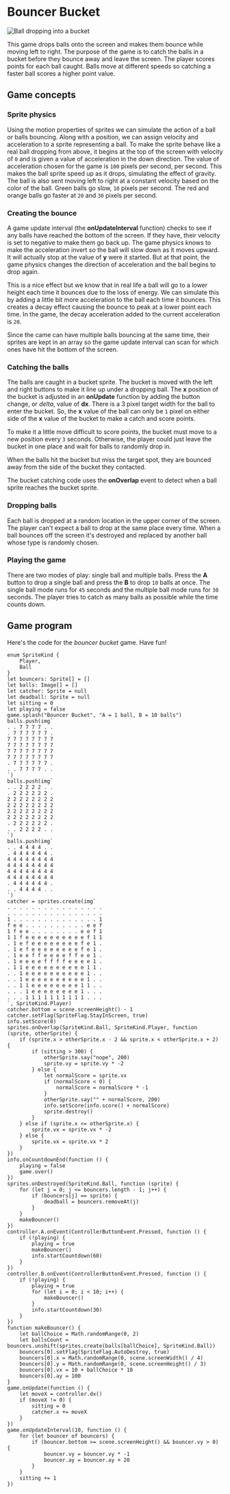 # Bouncer Bucket

![Ball dropping into a bucket](/static/examples/bouncer-bucket/bouncer-bucket.png)

This game drops balls onto the screen and makes them bounce while moving left to right. The purpose of the game is to catch the balls in a bucket before they bounce away and leave the screen. The player scores points for each ball caught. Balls move at different speeds so catching a faster ball scores a higher point value.

## Game concepts

### Sprite physics

Using the motion properties of sprites we can simulate the action of a ball or balls bouncing. Along with a position, we can assign velocity and acceleration to a sprite representing a ball. To make the sprite behave like a real ball dropping from above, it begins at the top of the screen with velocity of `0` and is given a value of acceleration in the down direction. The value of acceleration chosen for the game is `100` pixels per second, per second. This makes the ball sprite speed up as it drops, simulating the effect of gravity. The ball is also sent moving left to right at a constant velocity based on the color of the ball. Green balls go slow, `10` pixels per second. The red and orange balls go faster at `20` and `30` pixels per second.

### Creating the bounce

A game update interval (the **onUpdateInterval** function) checks to see if any balls have reached the bottom of the screen. If they have, their velocity is set to negative to make them go back up. The game physics knows to make the acceleration invert so the ball will slow down as it moves upward. It will actually stop at the value of **y** were it started. But at that point, the game physics changes the direction of acceleration and the ball begins to drop again.

This is a nice effect but we know that in real life a ball will go to a lower height each time it bounces due to the loss of energy. We can simulate this by adding a little bit more acceleration to the ball each time it bounces. This creates a decay effect causing the bounce to peak at a lower point each time. In the game, the decay acceleration added to the current acceleration is `20`.

Since the came can have multiple balls bouncing at the same time, their sprites are kept in an array so the game update interval can scan for which ones have hit the bottom of the screen.

### Catching the balls

The balls are caught in a bucket sprite. The bucket is moved with the left and right buttons to make it line up under a dropping ball. The **x** position of the bucket is adjusted in an **onUpdate** function by adding the button change, or *delta*, value of **dx**. There is a 3 pixel target width for the ball to enter the bucket. So, the **x** value of the ball can only be `1` pixel on either side of the **x** value of the bucket to make a catch and score points.

To make it a little move difficult to score points, the bucket must move to a new position every `3` seconds. Otherwise, the player could just leave the bucket in one place and wait for balls to randomly drop in.

When the balls hit the bucket but miss the target spot, they are bounced away from the side of the bucket they contacted.

The bucket catching code uses the **onOverlap** event to detect when a ball sprite reaches the bucket sprite.

### Dropping balls

Each ball is dropped at a random location in the upper corner of the screen. The player can't expect a ball to drop at the same place every time. When a ball bounces off the screen it's destroyed and replaced by another ball whose type is randomly chosen.

### Playing the game

There are two modes of play: single ball and multiple balls. Press the **A** button to drop a single ball and press the **B** to drop `10` balls at once. The single ball mode runs for `45` seconds and the multiple ball mode runs for `30` seconds. The player tries to catch as many balls as possible while the time counts down.

## Game program

Here's the code for the *bouncer bucket* game. Have fun!

```blocks
enum SpriteKind {
    Player,
    Ball
}
let bouncers: Sprite[] = []
let balls: Image[] = []
let catcher: Sprite = null
let deadball: Sprite = null
let sitting = 0
let playing = false
game.splash("Bouncer Bucket", "A = 1 ball, B = 10 balls")
balls.push(img`
. . 7 7 7 7 . . 
. 7 7 7 7 7 7 . 
7 7 7 7 7 7 7 7 
7 7 7 7 7 7 7 7 
7 7 7 7 7 7 7 7 
7 7 7 7 7 7 7 7 
. 7 7 7 7 7 7 . 
. . 7 7 7 7 . . 
`)
balls.push(img`
. . 2 2 2 2 . . 
. 2 2 2 2 2 2 . 
2 2 2 2 2 2 2 2 
2 2 2 2 2 2 2 2 
2 2 2 2 2 2 2 2 
2 2 2 2 2 2 2 2 
. 2 2 2 2 2 2 . 
. . 2 2 2 2 . . 
`)
balls.push(img`
. . 4 4 4 4 . . 
. 4 4 4 4 4 4 . 
4 4 4 4 4 4 4 4 
4 4 4 4 4 4 4 4 
4 4 4 4 4 4 4 4 
4 4 4 4 4 4 4 4 
. 4 4 4 4 4 4 . 
. . 4 4 4 4 . . 
`)
catcher = sprites.create(img`
. . . . . . . . . . . . . . . . 
. . . . . . . . . . . . . . . . 
1 . . . . . . . . . . . . . . 1 
f e e . . . . . . . . . . e e f 
1 f e e . . . . . . . . e e f 1 
1 1 f e e e e e e e e e e f 1 1 
. 1 e f e e e e e e e e f e 1 . 
. 1 e f e e e e e e e e f e 1 . 
. 1 e e f f e e e e f f e e 1 . 
. 1 e e e e f f f f e e e e 1 . 
. 1 1 e e e e e e e e e e 1 1 . 
. . 1 e e e e e e e e e e 1 . . 
. . 1 e e e e e e e e e e 1 . . 
. . 1 1 e e e e e e e e 1 1 . . 
. . . 1 e e e e e e e e 1 . . . 
. . . 1 1 1 1 1 1 1 1 1 1 . . . 
`, SpriteKind.Player)
catcher.bottom = scene.screenHeight() - 1
catcher.setFlag(SpriteFlag.StayInScreen, true)
info.setScore(0)
sprites.onOverlap(SpriteKind.Ball, SpriteKind.Player, function (sprite, otherSprite) {
    if (sprite.x > otherSprite.x - 2 && sprite.x < otherSprite.x + 2) {
        if (sitting > 300) {
            otherSprite.say("nope", 200)
            sprite.vy = sprite.vy * -2
        } else {
            let normalScore = sprite.vx
            if (normalScore < 0) {
                normalScore = normalScore * -1
            }
            otherSprite.say("" + normalScore, 200)
            info.setScore(info.score() + normalScore)
            sprite.destroy()
        }
    } else if (sprite.x <= otherSprite.x) {
        sprite.vx = sprite.vx * -2
    } else {
        sprite.vx = sprite.vx * 2
    }
})
info.onCountdownEnd(function () {
    playing = false
    game.over()
})
sprites.onDestroyed(SpriteKind.Ball, function (sprite) {
    for (let j = 0; j <= bouncers.length - 1; j++) {
        if (bouncers[j] == sprite) {
            deadball = bouncers.removeAt(j)
        }
    }
    makeBouncer()
})
controller.A.onEvent(ControllerButtonEvent.Pressed, function () {
    if (!playing) {
        playing = true
        makeBouncer()
        info.startCountdown(60)
    }
})
controller.B.onEvent(ControllerButtonEvent.Pressed, function () {
    if (!playing) {
        playing = true
        for (let i = 0; i < 10; i++) {
            makeBouncer()
        }
        info.startCountdown(30)
    }
})
function makeBouncer() {
    let ballChoice = Math.randomRange(0, 2)
    let ballsCount = bouncers.unshift(sprites.create(balls[ballChoice], SpriteKind.Ball))
    bouncers[0].setFlag(SpriteFlag.AutoDestroy, true)
    bouncers[0].x = Math.randomRange(0, scene.screenWidth() / 4)
    bouncers[0].y = Math.randomRange(0, scene.screenHeight() / 3)
    bouncers[0].vx = 10 + ballChoice * 10
    bouncers[0].ay = 100
}
game.onUpdate(function () {
    let moveX = controller.dx()
    if (moveX != 0) {
        sitting = 0
        catcher.x += moveX
    }
})
game.onUpdateInterval(10, function () {
    for (let bouncer of bouncers) {
        if (bouncer.bottom >= scene.screenHeight() && bouncer.vy > 0) {
            bouncer.vy = bouncer.vy * -1
            bouncer.ay = bouncer.ay + 20
        }
    }
    sitting += 1    
})
```